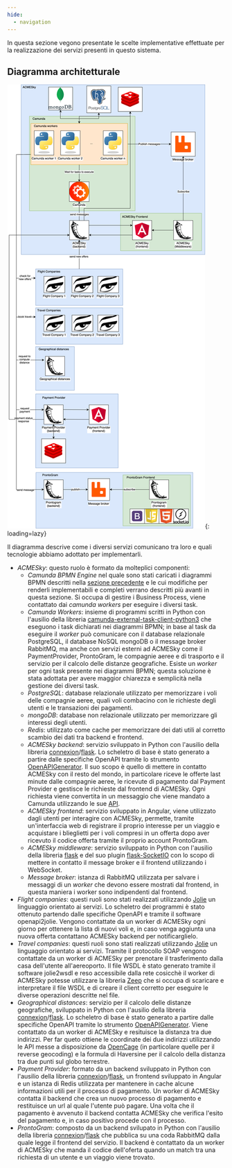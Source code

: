 ```yaml
---
hide:
  - navigation
---
```


In questa sezione vegono presentate le scelte implementative effettuate per la realizzazione dei servizi presenti in questo sistema.

## Diagramma architetturale
![!Diagramma architetturale](assets/implementazione/architecture_diagram.png){: loading=lazy}

Il diagramma descrive come i diversi servizi comunicano tra loro e quali tecnologie abbiamo adottato per implementarli.

- *ACMESky*: questo ruolo è formato da molteplici componenti: 
    - *Camunda BPMN Engine* nel quale sono stati caricati i diagrammi BPMN descritti nella [sezione precedente](bpmn.md) e le cui modifiche per renderli implementabili e completi verrano descritti più avanti in questa sezione. Si occupa di gestire i Business Process, viene contattato dai _camunda workers_ per eseguire i diversi task.
    - *Camunda Workers*: insieme di programmi scritti in Python con l'ausilio della libreria [camunda-external-task-client-python3](https://github.com/yogeshrnaik/camunda-external-task-client-python3) che eseguono i task dichiarati nei diagrammi BPMN; in base al task da eseguire il _worker_ può comunicare con il database relazionale PostgreSQL, il database NoSQL mongoDB o il message broker RabbitMQ, ma anche con servizi esterni ad ACMESky come il PaymentProvider, ProntoGram, le compagnie aeree e di trasporto e il servizio per il calcolo delle distanze geografiche. Esiste un _worker_ per ogni task presente nei diagrammi BPMN; questa soluzione è stata adottata per avere maggior chiarezza e semplicità nella gestione dei diversi task.
    - *PostgreSQL*: database relazionale utilizzato per memorizzare i voli delle compagnie aeree, quali voli combacino con le richieste degli utenti e le transazioni dei pagamenti.
    - *mongoDB*:  database non relazionale utilizzato per memorizzare gli interessi degli utenti.
    - *Redis*: utilizzato come cache per memorizzare dei dati utili al corretto scambio dei dati tra backend e frontend.
    - *ACMESky backend*: servizio sviluppato in Python con l'ausilio della libreria [connexion](https://github.com/zalando/connexion)/[flask](https://flask.palletsprojects.com/en/1.1.x/). Lo scheletro di base è stato generato a partire dalle specifiche OpenAPI tramite lo strumento [OpenAPIGenerator](https://openapi-generator.tech). Il suo scopo è quello di mettere in contatto ACMESky con il resto del mondo, in particolare riceve le offerte last minute dalle compagnie aeree, le ricevute di pagamento dal Payment Provider e gestisce le richieste dal frontend di ACMESky. Ogni richiesta viene convertita in un messaggio che viene mandato a Camunda utilizzando le sue [API](https://docs.camunda.org/manual/7.14/reference/rest/message/post-message/).
    - *ACMESky frontend*: servizio sviluppato in Angular, viene utilizzato dagli utenti per interagire con ACMESky, permette, tramite un'interfaccia web di registrare il proprio interesse per un viaggio e acquistare i blieglietti per i voli compresi in un offerta dopo aver ricevuto il codice offerta tramite il proprio account ProntoGram.
    - *ACMESky middleware*: servizio sviluppato in Python con l'ausilio della libreria [flask](https://flask.palletsprojects.com/en/1.1.x/) e del suo plugin [flask-SocketIO](https://flask-socketio.readthedocs.io/en/latest/) con lo scopo di mettere in contatto il message broker e il frontend utilizzando i WebSocket.
    - *Message broker*: istanza di RabbitMQ utilizzata per salvare i messaggi di un _worker_ che devono essere mostrati dal frontend, in questa maniera i worker sono indipendenti dal frontend.
- *Flight companies*: questi ruoli sono stati realizzati utilizzando [Jolie](https://www.jolie-lang.org) un linguaggio orientato ai servizi. Lo scheletro dei programmi è stato ottenuto partendo dalle specifiche OpenAPI e tramite il software openapi2jolie. Vengono contattate da un worker di ACMESky ogni giorno per ottenere la lista di nuovi voli e, in caso venga aggiunta una nuova offerta contattano ACMESky backend per notificarglielo.
- *Travel companies*: questi ruoli sono stati realizzati utilizzando [Jolie](https://www.jolie-lang.org) un linguaggio orientato ai servizi. Tramite il protocollo SOAP vengono contattate da un worker di ACMESky per prenotare il trasferimento dalla casa dell'utente all'aereoporto. Il file WSDL è stato generato tramite il software jolie2wsdl e reso accessibile dalla rete cosicchè il worker di ACMESky potesse utilizzare la libreria [Zeep](https://docs.python-zeep.org/en/master/index.html) che si occupa di scaricare e interpretare il file WSDL e di creare il client corretto per eseguire le diverse operazioni descritte nel file.
- *Geographical distances*: servizio per il calcolo delle distanze geografiche, sviluppato in Python con l'ausilio della libreria [connexion](https://github.com/zalando/connexion)/[flask](https://flask.palletsprojects.com/en/1.1.x/). Lo scheletro di base è stato generato a partire dalle specifiche OpenAPI tramite lo strumento [OpenAPIGenerator](https://openapi-generator.tech). Viene contattato da un worker di ACMESky e resituisce la distanza tra due indirizzi. Per far queto ottiene le coordinate dei due indirizzi utilizzando le API messe a disposizione da [OpenCage](https://opencagedata.com/api) (in particolare quelle per il reverse geocoding) e la formula di Haversine per il calcolo della distanza tra due punti sul globo terrestre.
- *Payment Provider*: formato da un backend sviluppato in Python con l'ausilio della libreria [connexion](https://github.com/zalando/connexion)/[flask](https://flask.palletsprojects.com/en/1.1.x/), un frontend sviluppato in Angular e un istanza di Redis utilizzata per mantenere in cache alcune informazioni utili per il processo di pagamento. Un worker di ACMESky contatta il backend che crea un nuovo processo di pagamento e restituisce un url al quale l'utente può pagare. Una volta che il pagamento è avvenuto il backend contatta ACMESky che verifica l'esito del pagamento e, in caso positivo procede con il processo.
- *ProntoGram*: composto da un backend svilupato in Python con l'ausilio della libreria [connexion](https://github.com/zalando/connexion)/[flask](https://flask.palletsprojects.com/en/1.1.x/) che pubblica su una coda RabbitMQ dalla quale legge il frontend del servizio. Il backend è contattato da un worker di ACMESky che manda il codice dell'oferta quando un match tra una richiesta di un utente e un viaggio viene trovato.
